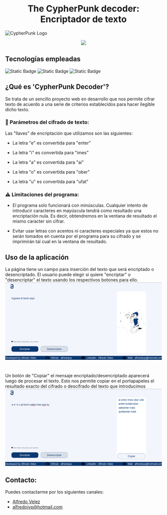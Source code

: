 <h1 align="center"> The CypherPunk decoder: Encriptador de texto</h1>

![CypherPunk Logo](https://i.imgur.com/ZD6fGdx_d.webp?maxwidth=760&fidelity=grand)

<p align="center">
<img src="https://img.shields.io/badge/STATUS-EN_DESARROLLO-yellow">
</p>

<h2>Tecnologías empleadas</h2>

![Static Badge](https://img.shields.io/badge/JavaScript-%23F7DE07?logo=JavaScript&logoColor=%23000000) ![Static Badge](https://img.shields.io/badge/HTML-%23FB9D0E?logo=HTML5&logoColor=%23000000) ![Static Badge](https://img.shields.io/badge/CSS-%230789F7?logo=css3&logoColor=%23000000)

<h2>¿Qué es 'CypherPunk Decoder'?</h2>
Se trata de un sencillo proyecto web en desarrollo que nos permite cifrar texto de acuerdo a una serie de criterios establecidos para hacer ilegible dicho texto.

<h3>🔨 Parámetros del cifrado de texto:</h3>

Las "llaves" de encriptación que utilizamos son las siguientes:

* La letra "e" es convertida para "enter"

* La letra "i" es convertida para "imes"

* La letra "a" es convertida para "ai"

* La letra "o" es convertida para "ober"

* La letra "u" es convertida para "ufat"


<h3>⚠️ Limitaciones del programa:</h3>

* El programa solo funcionará con minúsculas. Cualquier intento de introducir caracteres en mayúscula tendrá como resultado una encriptación nula. Es decir, obtendremos en la ventana de resultado el mismo caracter sin cifrar.

* Evitar usar letras con acentos ni caracteres especiales ya que estos no serán tomados en cuenta por el programa para su cifrado y se imprimirán tal cual en la ventana de resultado. 

<h2>Uso de la aplicación</h2>
La página tiene un campo para inserción del texto que será encriptado o desencriptado. El usuario puede elegir si quiere "encriptar" o "desencriptar" el texto usando los respectivos botones para ello.
<img src="./Others/Screenshot from 2024-08-24 14-34-38.png">

#

Un botón de "Copiar" el mensaje encriptado/desencriptado aparecerá luego de procesar el texto. Esto nos permite copiar en el portapapeles el resultado exacto del cifrado o descifrado del texto que introducimos
<img src="./Others/Screenshot from 2024-08-24 14-37-17.png">

<h2>Contacto:</h2>
Puedes contactarme por los siguientes canales: 

* <a href="https://www.linkedin.com/feed/">Alfredo Velez</a>
* alfredojvp@hotmail.com